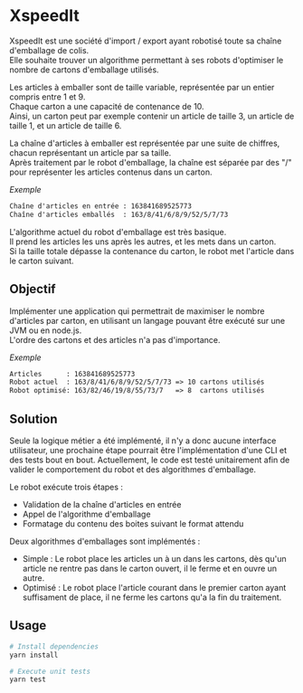 # XspeedIt

XspeedIt est une société d'import / export ayant robotisé toute sa chaîne d'emballage de colis.  
Elle souhaite trouver un algorithme permettant à ses robots d'optimiser le nombre de cartons d'emballage utilisés.

Les articles à emballer sont de taille variable, représentée par un entier compris entre 1 et 9.  
Chaque carton a une capacité de contenance de 10.  
Ainsi, un carton peut par exemple contenir un article de taille 3, un article de taille 1, et un article de taille 6.

La chaîne d'articles à emballer est représentée par une suite de chiffres, chacun représentant un article par sa taille.  
Après traitement par le robot d'emballage, la chaîne est séparée par des "/" pour représenter les articles contenus dans un carton.

*Exemple*  
```txt
Chaîne d'articles en entrée : 163841689525773  
Chaîne d'articles emballés  : 163/8/41/6/8/9/52/5/7/73
```

L'algorithme actuel du robot d'emballage est très basique.  
Il prend les articles les uns après les autres, et les mets dans un carton.  
Si la taille totale dépasse la contenance du carton, le robot met l'article dans le carton suivant.

## Objectif


Implémenter une application qui permettrait de maximiser le nombre d'articles par carton, en utilisant un langage pouvant être exécuté sur une JVM ou en node.js.  
L'ordre des cartons et des articles n'a pas d'importance.

*Exemple*  
```txt
Articles      : 163841689525773  
Robot actuel  : 163/8/41/6/8/9/52/5/7/73 => 10 cartons utilisés  
Robot optimisé: 163/82/46/19/8/55/73/7   => 8  cartons utilisés
```

## Solution

Seule la logique métier a été implémenté, il n'y a donc aucune interface utilisateur, une prochaine étape pourrait être l'implémentation d'une CLI et des tests bout en bout.
Actuellement, le code est testé unitairement afin de valider le comportement du robot et des algorithmes d'emballage.

Le robot exécute trois étapes : 
- Validation de la chaîne d'articles en entrée
- Appel de l'algorithme d'emballage
- Formatage du contenu des boites suivant le format attendu

Deux algorithmes d'emballages sont implémentés :
- Simple : Le robot place les articles un à un dans les cartons, dès qu'un article ne rentre pas dans le carton ouvert, il le ferme et en ouvre un autre.
- Optimisé : Le robot place l'article courant dans le premier carton ayant suffisament de place, il ne ferme les cartons qu'a la fin du traitement.

## Usage

```bash
# Install dependencies
yarn install

# Execute unit tests
yarn test
```
